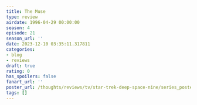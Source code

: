 ```yaml
---
title: The Muse
type: review
airdate: 1996-04-29 00:00:00
season: 4
episode: 21
season_url: ''
date: 2023-12-10 03:35:11.317811
categories:
- blog
- reviews
draft: true
rating: 0
has_spoilers: false
fanart_url: ''
poster_url: /thoughts/reviews/tv/star-trek-deep-space-nine/series_poster.jpg
tags: []
---
```


